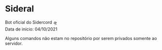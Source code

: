 # Sideral
Bot oficial do Sidercord 🛸<br>
Data de início: 04/10/2021

Alguns comandos não estam no repositório por serem privados somente ao servidor.  
